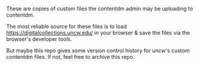 These are copies of custom files the contentdm admin may be uploading to contentdm.

The most reliable source for these files is to load https://digitalcollections.uncw.edu/ in your browser & save the files via the browser's developer tools.

But maybe this repo gives some version control history for uncw's custom contentdm files.  If not, feel free to archive this repo.

